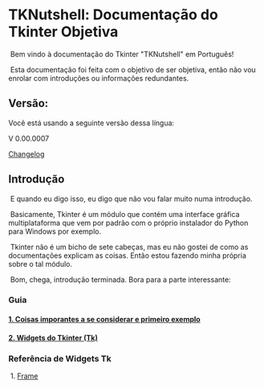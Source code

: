 # TKNutshell: Documentação do Tkinter Objetiva

​	Bem vindo à documentação do Tkinter "TKNutshell" em Português!

​	Esta documentação foi feita com o objetivo de ser objetiva, então não vou enrolar com introduções ou informações redundantes.

## Versão:

Você está usando a seguinte versão dessa língua:

V 0.00.0007

[Changelog](changelog.md)

## Introdução

​	E quando eu digo isso, eu digo que não vou falar muito numa introdução.

​	Basicamente, Tkinter é um módulo que contém uma interface gráfica multiplataforma que vem por padrão com o próprio instalador do Python para Windows por exemplo.

​	Tkinter não é um bicho de sete cabeças, mas eu não gostei de como as documentações explicam as coisas. Então estou fazendo minha própria sobre o tal módulo.

​	Bom, chega, introdução terminada. Bora para a parte interessante:

### Guia

#### 	[1. Coisas imporantes a se considerar e primeiro exemplo](1.md)

#### 	[2. Widgets do Tkinter (Tk)](2.md)

### Referência de Widgets Tk

​	1. [Frame](widgets/frame.md)